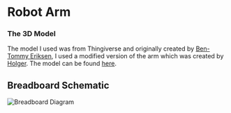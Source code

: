 # Robot Arm

### The 3D Model

The model I used was from Thingiverse and originally created by [Ben-Tommy Eriksen](https://www.thingiverse.com/bentommye/designs), I used a modified version of the arm which was created by [Holger](https://www.thingiverse.com/holgero/designs). The model can be found [here](https://www.thingiverse.com/thing:65081).

## Breadboard Schematic
![Breadboard Diagram](https://user-images.githubusercontent.com/98854432/206560023-63e8ba6e-ce1a-48dd-8d55-10a2c008e15a.png)
